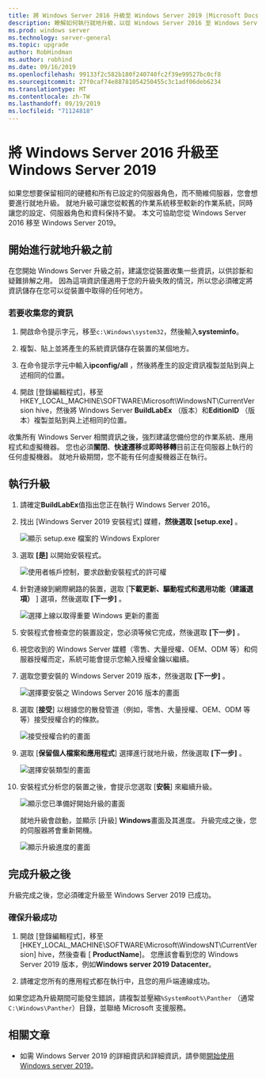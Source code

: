 ```yaml
---
title: 將 Windows Server 2016 升級至 Windows Server 2019 |Microsoft Docs
description: 瞭解如何執行就地升級，以從 Windows Server 2016 至 Windows Server 2019。
ms.prod: windows server
ms.technology: server-general
ms.topic: upgrade
author: RobHindman
ms.author: robhind
ms.date: 09/16/2019
ms.openlocfilehash: 99133f2c582b180f240740fc2f39e99527bc0cf8
ms.sourcegitcommit: 27f0caf74e88781054250455c3c1adf06deb6234
ms.translationtype: MT
ms.contentlocale: zh-TW
ms.lasthandoff: 09/19/2019
ms.locfileid: "71124818"
---
```

# <a name="upgrade-windows-server-2016-to-windows-server-2019"></a>將 Windows Server 2016 升級至 Windows Server 2019

如果您想要保留相同的硬體和所有已設定的伺服器角色，而不簡維伺服器，您會想要進行就地升級。 就地升級可讓您從較舊的作業系統移至較新的作業系統，同時讓您的設定、伺服器角色和資料保持不變。 本文可協助您從 Windows Server 2016 移至 Windows Server 2019。

## <a name="before-you-begin-your-in-place-upgrade"></a>開始進行就地升級之前

在您開始 Windows Server 升級之前，建議您從裝置收集一些資訊，以供診斷和疑難排解之用。 因為這項資訊僅適用于您的升級失敗的情況，所以您必須確定將資訊儲存在您可以從裝置中取得的任何地方。

### <a name="to-collect-your-info"></a>若要收集您的資訊

1. 開啟命令提示字元，移至`c:\Windows\system32`，然後輸入**systeminfo**。

2. 複製、貼上並將產生的系統資訊儲存在裝置的某個地方。

3. 在命令提示字元中輸入**ipconfig/all** ，然後將產生的設定資訊複製並貼到與上述相同的位置。

4. 開啟 [登錄編輯程式]，移至 HKEY_LOCAL_MACHINE\SOFTWARE\Microsoft\WindowsNT\CurrentVersion hive，然後將 Windows Server **BuildLabEx** （版本）和**EditionID** （版本）複製並貼到與上述相同的位置。

收集所有 Windows Server 相關資訊之後，強烈建議您備份您的作業系統、應用程式和虛擬機器。 您也必須**關閉**、**快速遷移**或**即時移轉**目前正在伺服器上執行的任何虛擬機器。 就地升級期間，您不能有任何虛擬機器正在執行。

## <a name="to-perform-the-upgrade"></a>執行升級

1. 請確定**BuildLabEx**值指出您正在執行 Windows Server 2016。

2. 找出 [Windows Server 2019 安裝程式] 媒體，**然後選取 [setup.exe]** 。

    ![顯示 setup.exe 檔案的 Windows Explorer](media/upgrade-2016-2019/setup-2019.png)

3. 選取 **[是]** 以開始安裝程式。

    ![使用者帳戶控制，要求啟動安裝程式的許可權](media/upgrade-2016-2019/start-setup-uac-box.png)

4. 針對連線到網際網路的裝置，選取 [**下載更新、驅動程式和選用功能（建議選項）** ] 選項，然後選取 **[下一步]** 。

    ![選擇上線以取得重要 Windows 更新的畫面](media/upgrade-2016-2019/online-updates-win-setup.png)

5. 安裝程式會檢查您的裝置設定，您必須等候它完成，然後選取 **[下一步]** 。

6. 視您收到的 Windows Server 媒體（零售、大量授權、OEM、ODM 等）和伺服器授權而定，系統可能會提示您輸入授權金鑰以繼續。

7. 選取您要安裝的 Windows Server 2019 版本，然後選取 **[下一步]** 。

    ![選擇要安裝之 Windows Server 2016 版本的畫面](media/upgrade-2016-2019/select-os-edition.png)

8. 選取 [**接受**] 以根據您的散發管道（例如，零售、大量授權、OEM、ODM 等等）接受授權合約的條款。

    ![接受授權合約的畫面](media/upgrade-2016-2019/license-terms.png)

9. 選取 [**保留個人檔案和應用程式**] 選擇進行就地升級，然後選取 **[下一步]** 。

    ![選擇安裝類型的畫面](media/upgrade-2016-2019/choose-install-upgrade.png)

10. 安裝程式分析您的裝置之後，會提示您選取 [**安裝**] 來繼續升級。

    ![顯示您已準備好開始升級的畫面](media/upgrade-2016-2019/ready-to-install.png)

    就地升級會啟動，並顯示 [升級] **Windows**畫面及其進度。 升級完成之後，您的伺服器將會重新開機。

    ![顯示升級進度的畫面](media/upgrade-2016-2019/upgrading-windows-with-progress.png)

## <a name="after-your-upgrade-is-done"></a>完成升級之後

升級完成之後，您必須確定升級至 Windows Server 2019 已成功。

### <a name="to-make-sure-your-upgrade-was-successful"></a>確保升級成功

1. 開啟 [登錄編輯程式]，移至 [HKEY_LOCAL_MACHINE\SOFTWARE\Microsoft\WindowsNT\CurrentVersion] hive，然後查看 [ **ProductName**]。 您應該會看到您的 Windows Server 2019 版本，例如**Windows server 2019 Datacenter**。

2. 請確定您所有的應用程式都在執行中，且您的用戶端連線成功。

如果您認為升級期間可能發生錯誤，請複製並壓縮`%SystemRoot%\Panther` （通常`C:\Windows\Panther`）目錄，並聯絡 Microsoft 支援服務。

## <a name="related-articles"></a>相關文章

- 如需 Windows Server 2019 的詳細資訊和詳細資訊，請參閱[開始使用 Windows server 2019](https://docs.microsoft.com/windows-server/get-started-19/get-started-19)。